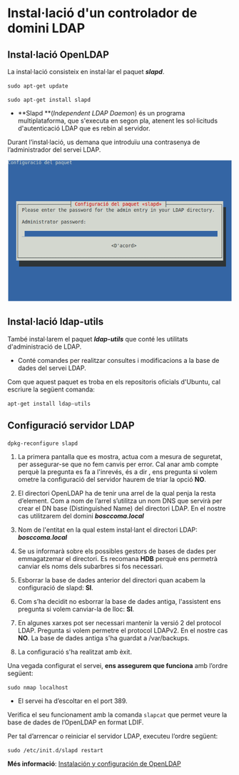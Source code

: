 # Instal·lació d'un controlador de domini LDAP

## Instal·lació OpenLDAP

La instal·lació consisteix en instal·lar el paquet **_slapd_**.

  `sudo apt-get update`

  `sudo apt-get install slapd`

* **Slapd **(_Independent LDAP Daemon_) és un programa multiplataforma, que s'executa en segon pla, atenent les sol·licituds d'autenticació LDAP que es rebin al servidor.

Durant l’instal·lació, us demana que introduïu una contrasenya de l’administrador del servei LDAP.

![](/assets/slapd_instalacio.png)

## Instal·lació ldap-utils

També instal·larem el paquet **_ldap-utils_** que conté les utilitats d'administració de LDAP.
* Conté comandes per realitzar consultes i modificacions a la base de dades del servei LDAP.

Com que aquest paquet es troba en els repositoris oficials d'Ubuntu, cal escriure la següent comanda:

  `apt-get install ldap-utils`

## Configuració servidor LDAP

  `dpkg-reconfigure slapd`

1. La primera pantalla que es mostra, actua com a mesura de seguretat, per assegurar-se que no fem canvis per error.
Cal anar amb compte perquè la pregunta es fa a l'inrevés, és a dir , ens pregunta si volem ometre la configuració del servidor haurem de triar la opció **NO**. 

2. El directori OpenLDAP ha de tenir una arrel de la qual penja la resta d’element. Com a nom de l’arrel s’utilitza un nom DNS que servirà per crear el DN base (Distinguished Name) del directori LDAP. En el nostre cas utilitzarem del domini **_bosccoma.local_**

3. Nom de l'entitat en la qual estem instal·lant el directori LDAP: **_bosccoma.local_**

4. Se us informarà sobre els possibles gestors de bases de dades per emmagatzemar el directori. Es recomana **HDB** perquè ens permetrà canviar els noms dels subarbres si fos necessari.

5. Esborrar la base de dades anterior del directori quan acabem la configuració de slapd: **SI**.

6. Com s’ha decidit no esborrar la base de dades antiga, l'assistent ens pregunta si volem canviar-la de lloc: **SI**.

7. En algunes xarxes pot ser necessari mantenir la versió 2 del protocol LDAP. Pregunta si volem permetre el protocol LDAPv2. En el nostre cas **NO**.
La base de dades antiga s'ha guardat a /var/backups.

8. La configuració s'ha realitzat amb èxit.

Una vegada configurat el servei, **ens assegurem que funciona** amb l’ordre següent:

  `sudo nmap localhost`
  
* El servei ha d’escoltar en el port 389.

Verifica el seu funcionament amb la comanda `slapcat` que permet veure la base de dades de l’OpenLDAP en format LDIF. 

Per tal d’arrencar o reiniciar el servidor LDAP, executeu l’ordre següent:

   `sudo /etc/init.d/slapd restart`
   
**Més informació**: [Instalación y configuración de OpenLDAP](http://www.ite.educacion.es/formacion/materiales/85/cd/linux/m6/instalacin_y_configuracin_de_openldap.html)





